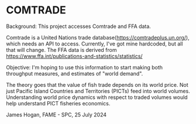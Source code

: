 # COMTRADE
Background:
This project accesses Comtrade and FFA data. 

Comtrade is a United Nations trade database(https://comtradeplus.un.org/), which needs an API to access. Currently, I've got mine hardcoded, but all that will change. 
The FFA data is derived from https://www.ffa.int/publications-and-statistics/statistics/


Objective:
I'm hoping to use this information to start making both throughput measures, and estimates of "world demand".

The theory goes that the value of fish trade depends on its world price. Not just Pacific Island Countries and Territories (PICTs) feed into world volumes. Understanding world price dynamics with respect to traded volumes would help understand PICT fisheries economics.


James Hogan, FAME - SPC, 25 July 2024



